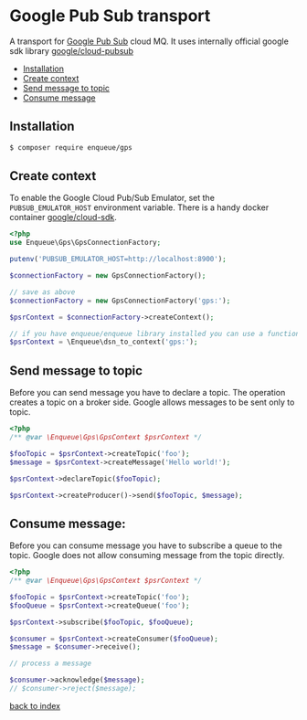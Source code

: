 # Google Pub Sub transport

A transport for [Google Pub Sub](https://cloud.google.com/pubsub/docs/) cloud MQ.
It uses internally official google sdk library [google/cloud-pubsub](https://packagist.org/packages/google/cloud-pubsub) 

* [Installation](#installation)
* [Create context](#create-context)
* [Send message to topic](#send-message-to-topic)
* [Consume message](#consume-message)

## Installation

```bash
$ composer require enqueue/gps
```

## Create context

To enable the Google Cloud Pub/Sub Emulator, set the `PUBSUB_EMULATOR_HOST` environment variable. 
There is a handy docker container [google/cloud-sdk](https://hub.docker.com/r/google/cloud-sdk/).  

```php
<?php
use Enqueue\Gps\GpsConnectionFactory;

putenv('PUBSUB_EMULATOR_HOST=http://localhost:8900');

$connectionFactory = new GpsConnectionFactory();

// save as above 
$connectionFactory = new GpsConnectionFactory('gps:');

$psrContext = $connectionFactory->createContext();

// if you have enqueue/enqueue library installed you can use a function from there to create the context
$psrContext = \Enqueue\dsn_to_context('gps:');
```

## Send message to topic

Before you can send message you have to declare a topic. 
The operation creates a topic on a broker side. 
Google allows messages to be sent only to topic. 

```php
<?php
/** @var \Enqueue\Gps\GpsContext $psrContext */

$fooTopic = $psrContext->createTopic('foo');
$message = $psrContext->createMessage('Hello world!');

$psrContext->declareTopic($fooTopic);

$psrContext->createProducer()->send($fooTopic, $message);
```

## Consume message:

Before you can consume message you have to subscribe a queue to the topic. 
Google does not allow consuming message from the topic directly. 

```php
<?php
/** @var \Enqueue\Gps\GpsContext $psrContext */

$fooTopic = $psrContext->createTopic('foo');
$fooQueue = $psrContext->createQueue('foo');

$psrContext->subscribe($fooTopic, $fooQueue);

$consumer = $psrContext->createConsumer($fooQueue);
$message = $consumer->receive();

// process a message

$consumer->acknowledge($message);
// $consumer->reject($message);
```

[back to index](../index.md)
